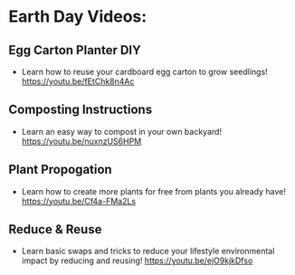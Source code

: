# Earth Day Videos: 

## Egg Carton Planter DIY
- Learn how to reuse your cardboard egg carton to grow seedlings!
https://youtu.be/fEtChk8n4Ac

## Composting Instructions
- Learn an easy way to compost in your own backyard!
https://youtu.be/nuxnzUS6HPM

## Plant Propogation
- Learn how to create more plants for free from plants you already have!
https://youtu.be/Cf4a-FMa2Ls

## Reduce & Reuse 
- Learn basic swaps and tricks to reduce your lifestyle environmental impact by reducing and reusing!
https://youtu.be/ejO9kjkDfso
